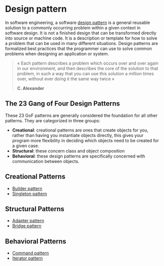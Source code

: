 # Design pattern 

In software engineering, a software [design pattern](https://en.wikipedia.org/wiki/Design_Patterns) is a general reusable solution to a commonly occurring problem within a given context in software design. It is not a finished design that can be transformed directly into source or machine code. It is a description or template for how to solve a problem that can be used in many different situations. Design patterns are formalized best practices that the programmer can use to solve common problems when designing an application or system.

> « Each pattern describes a problem which occurs over and over
> again in our environment, and then describes the core of the solution
> to that problem, in such a way that you can use this solution a million
> times over, without ever doing it the same way twice »
> 
> **C. Alexander**

## The 23 Gang of Four Design Patterns 

These 23 GoF patterns are generally considered the foundation for all other patterns. They are categorized in three groups: 

- **Creational**: creational patterns are ones that create objects for you, rather than having you instantiate objects directly, this gives your program more flexibility in deciding which objects need to be created for a given case.
- **Structural**: these concern class and object composition
- **Behavioral**: these design patterns are specifically concerned with communication between objects.

## Creational Patterns

- [Builder pattern](builder/README.md)
- [Singleton pattern](singleton/README.md)

## Structural Patterns

- [Adapter pattern](adapter/README.md)
- [Bridge pattern](bridge/README.md)

## Behavioral Patterns

- [Command pattern](command/README.md)
- [Iterator pattern](iterator/README.md)

